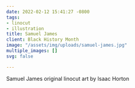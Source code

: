 ```yaml
---
date: 2022-02-12 15:41:27 -0800
tags:
- linocut
- illustration
title: Samuel James
client: Black History Month
image: "/assets/img/uploads/samuel-james.jpg"
multiple_images: []
svg: false

---
```

Samuel James original linocut art by Isaac Horton